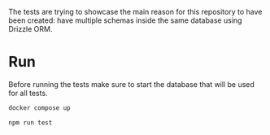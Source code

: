 The tests are trying to showcase the main reason for this repository to have been created: have multiple schemas inside the same database using Drizzle ORM.

# Run

Before running the tests make sure to start the database that will be used for all tests.

```bash
docker compose up
```

```bash
npm run test
```

